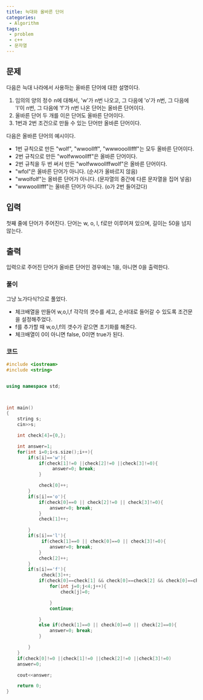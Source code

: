 ```yaml
---
title: 늑대와 올바른 단어
categories:
 - Algorithm
tags:
 - problem
 - c++
 - 문자열
---
```


## 문제

다음은 늑대 나라에서 사용하는 올바른 단어에 대한 설명이다.

1. 임의의 양의 정수 n에 대해서, 'w'가 n번 나오고, 그 다음에 'o'가 n번, 그 다음에 'l'이 n번, 그 다음에 'f'가 n번 나온 단어는 올바른 단어이다.
2. 올바른 단어 두 개를 이은 단어도 올바른 단어이다.
3. 1번과 2번 조건으로 만들 수 있는 단어만 올바른 단어이다.

다음은 올바른 단어의 예시이다.

- 1번 규칙으로 만든 "wolf", "wwoollff", "wwwooolllfff"는 모두 올바른 단어이다.
- 2번 규칙으로 만든 "wolfwwoollff"은 올바른 단어이다.
- 2번 규칙을 두 번 써서 만든 "wolfwwoollffwolf"은 올바른 단어이다.
- "wfol"은 올바른 단어가 아니다. (순서가 올바르지 않음)
- "wwolfolf"는 올바른 단어가 아니다. (문자열의 중간에 다른 문자열을 집어 넣음)
- "wwwoolllfff"는 올바른 단어가 아니다. (o가 2번 들어갔다)

## 입력
첫째 줄에 단어가 주어진다. 단어는 w, o, l, f로만 이루어져 있으며, 길이는 50을 넘지 않는다.

## 출력

입력으로 주어진 단어가 올바른 단어인 경우에는 1을, 아니면 0을 출력한다.

### 풀이

그냥 노가다식?으로 풀었다.

- 체크배열을 만들어 w,o,l,f 각각의 갯수를 세고, 순서대로 들어갈 수 있도록 조건문을 설정해주었다.
- f를 추가할 때 w,o,l,f의 갯수가 같으면 초기화를 해준다.
- 체크배열이 0이 아니면 false, 0이면 true가 된다.

### 코드


```c++
#include <iostream>
#include <string>


using namespace std;



int main()
{
    string s;
    cin>>s;

    int check[4]={0,};

    int answer=1;
    for(int i=0;i<s.size();i++){
        if(s[i]=='w'){
            if(check[1]!=0 ||check[2]!=0 ||check[3]!=0){
                 answer=0; break;
            }

            check[0]++;
        }
        if(s[i]=='o'){
            if(check[0]==0 || check[2]!=0 || check[3]!=0){
                answer=0; break;
            }
            check[1]++;

        }
        if(s[i]=='l'){
             if(check[1]==0 || check[0]==0 || check[3]!=0){
                answer=0; break;
            }
            check[2]++;
        }
        if(s[i]=='f'){
             check[3]++;
            if(check[0]==check[1] && check[0]==check[2] && check[0]==check[3]){
                for(int j=0;j<4;j++){
                    check[j]=0;

                }
                continue;

            }
            else if(check[1]==0 || check[0]==0 || check[2]==0){
                answer=0; break;
            }

        }
    }
    if(check[0]!=0 ||check[1]!=0 ||check[2]!=0 ||check[3]!=0)
    answer=0;

    cout<<answer;

    return 0;
}

```

